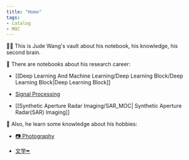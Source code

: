 ```yaml
---
title: "Home"
tags:
- catalog
- MOC
---
```


🕵️‍♂️ This is Jude Wang's vault about his notebook, his knowledge, his second brain. 

🚧 There are notebooks about his research career:

* [[Deep Learning And Machine Learning/Deep Learning Block/Deep Learning Block|Deep Learning Block]]

* [Signal Processing](Signal%20Processing/Signal%20Processing_MOC.md)

* [[Synthetic Aperture Radar Imaging/SAR_MOC| Synthetic Aperture Radar(SAR) Imaging]]

🛶 Also, he learn some knowledge about his hobbies:

* [📷 Photography](Photography/Photography_MOC.md)

* [文学✒](文学/文学_MOC.md)

